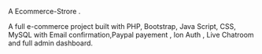 A Ecommerce-Strore .

A full e-commerce project built with PHP, Bootstrap, Java Script, CSS, MySQL with Email confirmation,Paypal payement , Ion Auth , Live Chatroom and full admin dashboard.

